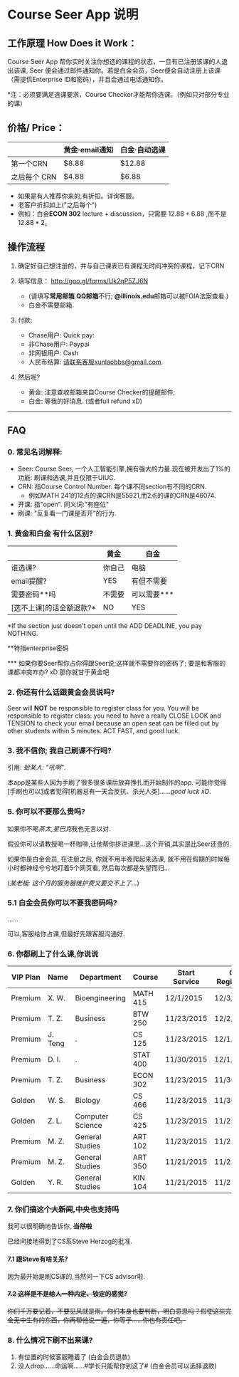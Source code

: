 # Course Seer App 说明

## 工作原理 How Does it Work：

Course Seer App 帮你实时关注你想选的课程的状态，一旦有已注册该课的人退出该课, Seer 便会通过邮件通知你。若是白金会员，Seer便会自动注册上该课（需提供Enterprise ID和密码），并且会通过电话通知你。
 
*注：必须要满足选课要求，Course Checker才能帮你选课。（例如只对部分专业的课）


## 价格/ Price：



|        | 黄金·email通知 | 白金·自动选课 |
|--------|------------|---------|
| 第一个CRN  | $8.88      | $12.88   |
| 之后每个 CRN  | $4.88      | $6.88   |

* 如果是有人推荐你来的,有折扣。详询客服。
* 老客户折扣如上("之后每个")
* 例如：白金**ECON 302** lecture + discussion，只需要 $12.88+6.88$ ,而不是 $12.88 * 2$。

<!--| 5 CRNs | $9.99      | $18.99  |-->

## 操作流程

1. 确定好自己想注册的，并与自己课表已有课程无时间冲突的课程，记下CRN

2. 填写信息： <http://goo.gl/forms/Uk2qP5ZJ6N> 
	* (请填写**常用邮箱**.**QQ邮箱**不行; **@illinois.edu**邮箱可以被FOIA法案查看.)
	* 白金不需要邮箱.

3. 付款:
	* Chase用户: Quick pay: 
	* 非Chase用户: Paypal
	* 非网银用户: Cash
	* 人民币结算: 请联系客服xunlaobbs@gmail.com.

4. 然后呢?
	* 黄金: 注意查收邮箱来自Course Checker的提醒邮件; 
	* 白金: 等我的好消息. (或者full refund xD)

----------------------------

## FAQ
### 0. 常见名词解释:
* Seer: Course Seer, 一个人工智能引擎,拥有强大的力量.现在被开发出了1%的功能: 刷课和选课,并且仅限于UIUC.
* CRN: 指Course Control Number. 每个课不同section有不同的CRN. 
	* 例如MATH 241的12点的课CRN是55921,而2点的课的CRN是46074.
* 开课: 指"open". 同义词:"有座位"
* 刷课: "反复看一门课是否开"的行为.



### 1. 黄金和白金 有什么区别?

|        | 黄金 | 白金|
|--------|------------|---------|
| 谁选课? | 你自己    | 电脑   |
| email提醒? | YES     | 有但不需要  |
| 需要密码**吗 | 不需要     | 可以需要***   |
| [选不上课]的话全额退款?* | NO     | YES   |

<!--|.|.|.|-->


*If the section just doesn't open until the ADD DEADLINE, you pay NOTHING. 

**特指enterprise密码

*** 如果你要Seer帮你占你得跟Seer说;这样就不需要你的密码了; 要是和客服的课都冲突咋办? xD 那你就甘于黄金吧


 	
### 2. 你还有什么话跟黄金会员说吗?
Seer will **NOT** be responsible to register class for you. You will be responsible to register class: you need to have a really CLOSE LOOK and TENSION to check your email because an open seat can be filled out by other students within 5 minutes. ACT FAST, and good luck.

### 3. 我不信你; 我自己刷课不行吗?
引用: *蛤某人: "吼啊"*. 

本app是某些人因为手刷了很多很多课后放弃挣扎而开始制作的app. 可能你觉得[手刷也可以]或者觉得[机器总有一天会反抗、杀光人类]……*good luck xD*. 

<!--### 4. 黄金会员可以先等他出seat再付款吗?
引用: *蛤某人: "吼啊"*. 

然而客服需要你的transcript来确定你是否够格. 基本上非senior都可以满足.-->

### 5. 你可以不要那么贵吗?
如果你不喝*茶太*,*星巴克*我也无言以对.

假设你可以请教授喝一杯咖啡,让他帮你挤进课里…这个开销,其实是比Seer还贵的.

如果你是白金会员, 在注册之后, 你就不用半夜爬起来选课, 就不用在假期的时候每小时都神经兮兮地盯着5个网页看, 然后每次都是失望而归…

(*某老板: 这个月的服务器维护费又要交不上了...*)

### 5.1 白金会员你可以不要我密码吗?
……

可以,客服给你占课,但最好先跟客服沟通好.

### 6. 你都刷上了什么课,你说说

| VIP Plan | Name    | Department       | Course   | Start Service | Get Registered | Day cost | 
|----------|---------|------------------|----------|---------------|----------------|----------| 
| Premium  | X. W.   | Bioengineering   | MATH 415 | 12/1/2015     | 12/3/2015      | 2        | 
| Premium  | T. Z.   | Business         | BTW 250  | 11/23/2015    | 12/2/2015      | 9        | 
| Premium  | J. Teng | .                | CS 125   | 11/23/2015    | 12/1/2015      | 8        | 
| Premium  | D. I.   | .                | STAT 400 | 11/30/2015    | 12/1/2015      | 1        | 
| Premium  | T. Z.   | Business         | ECON 302 | 11/23/2015    | 11/30/2015     | 7        | 
| Golden   | W. S.   | Biology          | CS 466   | 11/23/2015    | 11/30/2015     | 7        | 
| Golden   | Z. L.   | Computer Science | CS 425   | 11/23/2015    | 11/25/2015     | 2        | 
| Premium  | M. Z.   | General Studies  | ART 102  | 11/23/2015    | 11/25/2015     | 2        | 
| Premium  | M. Z.   | General Studies  | ART 350  | 11/21/2015    | 11/23/2015     | 2        | 
| Golden   | Y. R.   | General Studies  | KIN 104  | 11/21/2015    | 11/23/2015     | 2        | 

### 7. 你们搞这个~~大新闻~~,~~中央~~也支持吗

我可以很明确地告诉你, ~~**当然啦**~~ 

已经间接地得到了CS系Steve Herzog的批准.

#### 7.1 跟Steve有啥关系?

因为最开始是刷CS课的,当然问一下CS advisor啦.

#### ~~7.2 这样是不是给人一种内定、钦定的感觉?~~

~~你们千万要记着，不要见风就是雨。你们本身也要判断，明白意思吗？假使这些完全无中生有的东西，你再帮他说一遍，你等于……你也有责任吧。~~


### 8. 什么情况下刷不出来课?
1. 有位置的时候客服睡着了 (白金会员退款)
2. 没人drop……命运啊……#学长只能帮你到这了# (白金会员可以选择退款)


<!--### 9. Seer为什么不能保证刷出来课?
如果其他人不drop,Seer怎么刷都刷不出来. Seer能做的,就是每秒告诉你1次(每天≈80,000次)这个课开了没开.

## 模拟情景: 为什么要用这个破玩意儿
1. *CS 999*课满了,大雄很绝望."也许我就不该读大学……", "也许我就是不能转CS……", "也许我就和这个课无缘了……"
2. 一个周六的晚上11:03pm,突然有一个人莫名其妙drop了这门课,所以这门课现在有1个座位;然而大雄在专心致志看电影中.
3. 当天11:22pm, 课满了 
	* -- 因为诺大的UIUC.总有人可以幸运地在这个正确的**19分钟的窗口**内正好看到这个课是有座位的. 不好意思…这次这个幸运儿不是大雄.
4. 当天11:45pm, 大雄看完了剧, 开始习惯性的打开网站想选*CS 999*课,然而却发现他还是满的.
5. "也许他从来都不会开吧……"大雄想.


### 实际发生的事情:
1. *CS 999*课满了,大雄很绝望."也许我就不该读大学……", "也许我就是不能转CS……", "也许我就和这个课无缘了……"
2. 他找到了一个叫做Seer的人,以一杯茶太的价格购买了*CS 999*的选课服务.
3. 一个周六的晚上11:03pm,突然有一个人莫名其妙drop了这门课,所以这门课现在有1个座位;然而大雄在专心致志看电影中.
4. 当天11:04pm, Seer快速反应,抓住了命运的咽喉,帮大雄选上了唯一的 *CS 999*位置.
5. 当天11:05pm, 课满了.
6. 当天11:45pm, 大雄看完了剧, 发现有一条Seer的未读消息:
> *CS 999*选上了.

7. "我的命运,我做主."大雄发了一条朋友圈.
-->